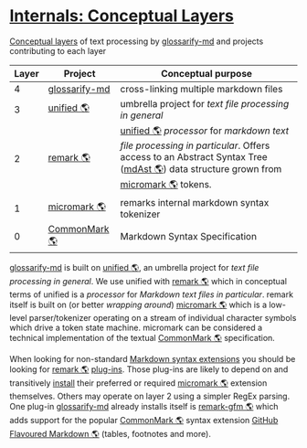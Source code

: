 # [Internals: Conceptual Layers](#internals-conceptual-layers)

<!--
aliases: Conceptual Layers
-->

[Conceptual layers][1] of text processing by [glossarify-md][2] and projects contributing to each layer

| Layer | Project            | Conceptual purpose                                                                                                                                                                          |
| ----- | ------------------ | ------------------------------------------------------------------------------------------------------------------------------------------------------------------------------------------- |
| 4     | [glossarify-md][2] | cross-linking multiple markdown files                                                                                                                                                       |
| 3     | [unified 🌎][3]    | umbrella project for *text file processing in general*                                                                                                                                      |
| 2     | [remark 🌎][4]     | [unified 🌎][3] *processor* for *markdown text file processing in particular*. Offers access to an Abstract Syntax Tree ([mdAst 🌎][5]) data structure grown from [micromark 🌎][6] tokens. |
| 1     | [micromark 🌎][6]  | remarks internal markdown syntax tokenizer                                                                                                                                                  |
| 0     | [CommonMark 🌎][7] | Markdown Syntax Specification                                                                                                                                                               |

[glossarify-md][2] is built on [unified 🌎][3], an umbrella project for *text file processing in general*. We use unified with [remark 🌎][4] which in conceptual terms of unified is a *processor* for *Markdown text files in particular*. remark itself is built on (or better *wrapping around*) [micromark 🌎][6] which is a low-level parser/tokenizer operating on a stream of individual character symbols which drive a token state machine. micromark can be considered a technical implementation of the textual [CommonMark 🌎][7] specification.

When looking for non-standard [Markdown syntax extensions][8] you should be looking for [remark 🌎][4] [plug-ins][9]. Those plug-ins are likely to depend on and transitively [install][10] their preferred or required [micromark 🌎][6] extension themselves. Others may operate on layer 2 using a simpler RegEx parsing. One plug-in [glossarify-md][2] already installs itself is [remark-gfm 🌎][11] which adds support for the popular [CommonMark 🌎][7] syntax extension [GitHub Flavoured Markdown 🌎][12] (tables, footnotes and more).

[1]: https://github.com/about-code/glossarify-md/blob/master/doc/conceptual-layers.md#internals-conceptual-layers "Conceptual layers of text processing by glossarify-md and projects contributing to each layer"

[2]: https://github.com/about-code/glossarify-md

[3]: https://unifiedjs.com "unified is an umbrella project around text file processing in general."

[4]: https://github.com/remarkjs/remark "remark is a parser and compiler project under the unified umbrella for Markdown text files in particular."

[5]: https://github.com/syntax-tree/mdast "Specification and Implementation of a Markdown Abstract Syntax Tree."

[6]: https://github.com/micromark/ "A low-level extensible implementation of the CommonMark syntax specification (parsing and tokenizing)."

[7]: https://commonmark.org "Effort on providing a minimal set of standardized Markdown syntax."

[8]: https://github.com/about-code/glossarify-md/blob/master/doc/markdown-syntax-extensions.md#markdown-syntax-extensions "glossarify-md supports CommonMark and GitHub Flavoured Markdown (GFM)."

[9]: https://github.com/about-code/glossarify-md/blob/master/doc/plugins.md#installing-and-configuring-plug-ins "The following example demonstrates how to install remark-frontmatter, a remark plug-in to make glossarify-md handle non-standard Frontmatter syntax, correctly (See Markdown Syntax Extensions for when you need a plug-in)."

[10]: https://github.com/about-code/glossarify-md/blob/master/doc/install.md#install

[11]: https://npmjs.com/package/remark-gfm "A remark syntax plug-in supporting GitHub Flavoured Markdown."

[12]: https://github.github.com/gfm/ "GitHub Flavoured Markdown"
